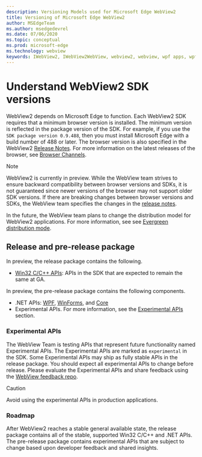 ```yaml
---
description: Versioning Models used for Microsoft Edge WebView2
title: Versioning of Microsoft Edge WebView2
author: MSEdgeTeam
ms.author: msedgedevrel
ms.date: 07/06/2020
ms.topic: conceptual
ms.prod: microsoft-edge
ms.technology: webview
keywords: IWebView2, IWebView2WebView, webview2, webview, wpf apps, wpf, edge, ICoreWebView2, ICoreWebView2Host, browser control, edge html
---
```


# Understand WebView2 SDK versions  

WebView2 depends on Microsoft Edge to function.  Each WebView2 SDK requires that a minimum browser version is installed.  The minimum version is reflected in the package version of the SDK.  For example, if you use the `SDK package version 0.9.488`, then you must install Microsoft Edge with a build number of 488 or later.  The browser version is also specified in the WebView2 [Release Notes][Releasenotes].  For more information on the latest releases of the browser, see [Browser Channels][DeployedgeChannels].  

> [!NOTE]
> WebView2 is currently in preview.  While the WebView team strives to ensure backward compatibility between browser versions and SDKs, it is not guaranteed since newer versions of the browser may not support older SDK versions.  If there are breaking changes between browser versions and SDKs, the WebView team specifies the changes in the [release notes][Releasenotes].  

In the future, the  WebView team plans to change the distribution model for WebView2 applications.  For more information, see see [Evergreen distribution mode][DistributionEvergreenMode].  
 
## Release and pre-release package  

In preview, the release package contains the following.  

*   [Win32 C/C++ APIs][ReferenceWin3209538]: APIs in the SDK that are expected to remain the same at GA.  

In preview, the pre-release package contains the following components.  

*   .NET APIs: [WPF][ReferenceWpf09515], [WinForms][ReferenceWinforms09515], and [Core][ReferenceDotnet09538]  
*   Experimental APIs.  For more information, see the [Experimental APIs](#experimental-apis) section.  

### Experimental APIs  

The WebView Team is testing APIs that represent future functionality named Experimental APIs.  The Experimental APIs are marked as `experimental` in the SDK.  Some Experimental APIs may ship as fully stable APIs in the release package.  You should expect all experimental APIs to change before release.  Please evaluate the Experimental APIs and share feedback using the [WebView feedback repo][GithubMicrosoftedgeWebviewfeedback].   

> [!CAUTION]
> Avoid using the experimental APIs in production applications.  

### Roadmap  

After WebView2 reaches a stable general available state, the release package contains all of the stable, supported Win32 C/C++ and .NET APIs.  The pre-release package contains experimental APIs that are subject to change based upon developer feedback and shared insights.  

<!--## Versioning  

After you have used a particular version of the SDK to build your app, your app may end up running with an older or newer version of installed browser binaries.  Until version 1.0.0.0 of WebView2 there may be breaking changes during updates that prevent your SDK from working with different versions of installed browser binaries.  After version 1.0.0.0, different versions of the SDK may work with different versions of the installed browser by using the following best practices.  

1.  To account for breaking changes to the API be sure to check for failure when requesting the DLL export `CreateCoreWebView2Environment` and when running `QueryInterface` on any `CoreWebView2` object.  A return value of `E_NOINTERFACE` indicates that the SDK is not compatible with the Microsoft Edge browser binaries.  
1.  Checking for failure from `QueryInterface` also accounts for cases where the SDK is newer than the version of the Microsoft Edge browser and your app attempts to use an interface of which the Microsoft Edge browser is unaware.  

1.  When an interface is unavailable, you may consider disabling the associated feature if possible, or otherwise informing your users to update their browsers.  -->  

<!--links -->

[DistributionEvergreenMode]: ./distribution.md#evergreen-distribution-mode "Evergreen distribution mode - Distribution of Applications using WebView2 | Microsoft Docs"  
[ReferenceDotnet09538]: ../reference/dotnet/0-9-538-reference-webview2.md "Reference (WebView2) | Microsoft Docs"  
[ReferenceWinforms09515]: ../reference/winforms/0-9-515-reference-webview2.md "Reference (WebView2) | Microsoft Docs"  
[ReferenceWin3209538]: ../reference/win32/0-9-538-reference-webview2.md "Reference (WebView2) | Microsoft Docs"  
[ReferenceWpf09515]: ../reference/wpf/0-9-515-reference-webview2.md "Reference (WebView2) | Microsoft Docs"  
[Releasenotes]: ../releasenotes.md "Release notes for WebView2 SDK | Microsoft Docs"  

[DeployedgeChannels]: /deployedge/microsoft-edge-channels "Overview of the Microsoft Edge channels | Microsoft Docs"  

[GithubMicrosoftedgeWebviewfeedback]: https://github.com/MicrosoftEdge/WebViewFeedback "WebView Feedback - MicrosoftEdge/WebViewFeedback | GitHub"  
